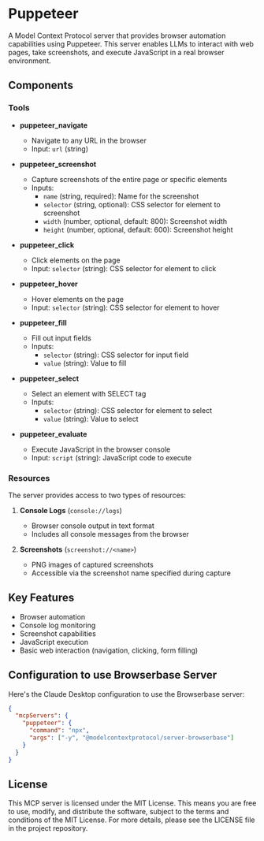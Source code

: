 # Puppeteer

A Model Context Protocol server that provides browser automation capabilities using Puppeteer. This server enables LLMs to interact with web pages, take screenshots, and execute JavaScript in a real browser environment.

## Components

### Tools

- **puppeteer_navigate**
  - Navigate to any URL in the browser
  - Input: `url` (string)

- **puppeteer_screenshot**
  - Capture screenshots of the entire page or specific elements
  - Inputs:
    - `name` (string, required): Name for the screenshot
    - `selector` (string, optional): CSS selector for element to screenshot
    - `width` (number, optional, default: 800): Screenshot width
    - `height` (number, optional, default: 600): Screenshot height

- **puppeteer_click**
  - Click elements on the page
  - Input: `selector` (string): CSS selector for element to click

- **puppeteer_hover**
  - Hover elements on the page
  - Input: `selector` (string): CSS selector for element to hover

- **puppeteer_fill**
  - Fill out input fields
  - Inputs:
    - `selector` (string): CSS selector for input field
    - `value` (string): Value to fill

- **puppeteer_select**
  - Select an element with SELECT tag
  - Inputs:
    - `selector` (string): CSS selector for element to select
    - `value` (string): Value to select

- **puppeteer_evaluate**
  - Execute JavaScript in the browser console
  - Input: `script` (string): JavaScript code to execute

### Resources

The server provides access to two types of resources:

1. **Console Logs** (`console://logs`)
   - Browser console output in text format
   - Includes all console messages from the browser

2. **Screenshots** (`screenshot://<name>`)
   - PNG images of captured screenshots
   - Accessible via the screenshot name specified during capture

## Key Features

- Browser automation
- Console log monitoring
- Screenshot capabilities
- JavaScript execution
- Basic web interaction (navigation, clicking, form filling)

## Configuration to use Browserbase Server
Here's the Claude Desktop configuration to use the Browserbase server:

```json
{
  "mcpServers": {
    "puppeteer": {
      "command": "npx",
      "args": ["-y", "@modelcontextprotocol/server-browserbase"]
    }
  }
}
```

## License

This MCP server is licensed under the MIT License. This means you are free to use, modify, and distribute the software, subject to the terms and conditions of the MIT License. For more details, please see the LICENSE file in the project repository.
